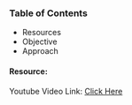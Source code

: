 ### Table of Contents
-  Resources 
-  Objective
-  Approach

#### Resource:
Youtube Video Link: [Click Here](https://www.youtube.com/watch?v=XVv6mJpFOb0&t=2242s) 
